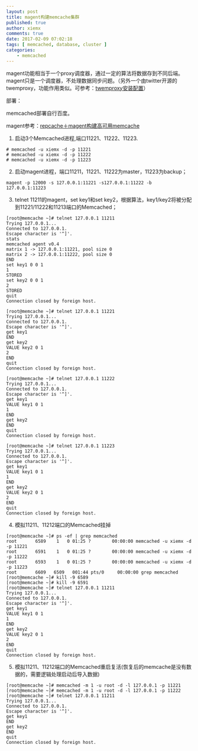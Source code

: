 ```yaml
---
layout: post
title: magent构建memcache集群
published: true
author: xiemx
comments: true
date: 2017-02-09 07:02:18
tags: [ memcached, database, cluster ]
categories:
    - memcached
---
```

magent功能相当于一个proxy调度器，通过一定的算法将数据存到不同后端。magent只是一个调度器，不处理数据同步问题。（另外一个由twitter开源的twemproxy，功能作用类似。可参考：[twemproxy安装配置](/2017/02/09/2017-02-09-twemproxu/)）

部署：
  
memcached部署自行百度。
  
magent参考：[repcache＋magent构建高可用memcache](/2017/02/09/2017-02-09-repcache-magent/)

1. 启动3个Memcached进程,端口11221、11222、11223.
```shell
# memcached -u xiemx -d -p 11221
# memcached -u xiemx -d -p 11222
# memcached -u xiemx -d -p 11223

```
2. 启动magent进程，端口11211，11221、11222为master，11223为backup；
```shell
magent -p 12000 -s 127.0.0.1:11221 -s127.0.0.1:11222 -b 127.0.0.1:11223
```

3. telnet 11211的magent，set key1和set key2，根据算法，key1/key2将被分配到11221/11222和11213端口的Memcached；
```shell
[root@memcache ~]# telnet 127.0.0.1 11211
Trying 127.0.0.1...
Connected to 127.0.0.1.
Escape character is '^]'.
stats
memcached agent v0.4
matrix 1 -> 127.0.0.1:11221, pool size 0
matrix 2 -> 127.0.0.1:11222, pool size 0
END
set key1 0 0 1
1
STORED
set key2 0 0 1
2
STORED
quit
Connection closed by foreign host.

[root@memcache ~]# telnet 127.0.0.1 11221
Trying 127.0.0.1...
Connected to 127.0.0.1.
Escape character is '^]'.
get key1
END
get key2
VALUE key2 0 1
2
END
quit
Connection closed by foreign host.

[root@memcache ~]# telnet 127.0.0.1 11222
Trying 127.0.0.1...
Connected to 127.0.0.1.
Escape character is '^]'.
get key1
VALUE key1 0 1
1
END
get key2
END
quit
Connection closed by foreign host.

[root@memcache ~]# telnet 127.0.0.1 11223
Trying 127.0.0.1...
Connected to 127.0.0.1.
Escape character is '^]'.
get key1
VALUE key1 0 1
1
END
get key2
VALUE key2 0 1
2
END
quit
Connection closed by foreign host.
```
4. 模拟11211、11212端口的Memcached挂掉  
```shell
[root@memcache ~]# ps -ef | grep memcached
root       6589    1   0 01:25 ?        00:00:00 memcached -u xiemx -d -p 11221
root       6591    1   0 01:25 ?        00:00:00 memcached -u xiemx -d -p 11222
root       6593    1   0 01:25 ?        00:00:00 memcached -u xiemx -d -p 11223
root       6609   6509   001:44 pts/0     00:00:00 grep memcached
[root@memcache ~]# kill -9 6589
[root@memcache ~]# kill -9 6591
[root@memcache ~]# telnet 127.0.0.1 11211
Trying 127.0.0.1...
Connected to 127.0.0.1.
Escape character is '^]'.
get key1 
VALUE key1 0 1
1
END
get key2
VALUE key2 0 1
2
END
quit
Connection closed by foreign host.
```

5. 模拟11211、11212端口的Memcached重启复活(恢复后的memcache是没有数据的，需要逻辑处理启动后导入数据)
```shell
[root@memcache ~]# memcached -m 1 -u root -d -l 127.0.0.1 -p 11221
[root@memcache ~]# memcached -m 1 -u root -d -l 127.0.0.1 -p 11222
[root@memcache ~]# telnet 127.0.0.1 11211
Trying 127.0.0.1...
Connected to 127.0.0.1.
Escape character is '^]'.
get key1
END
get key2
END
quit
Connection closed by foreign host.
```